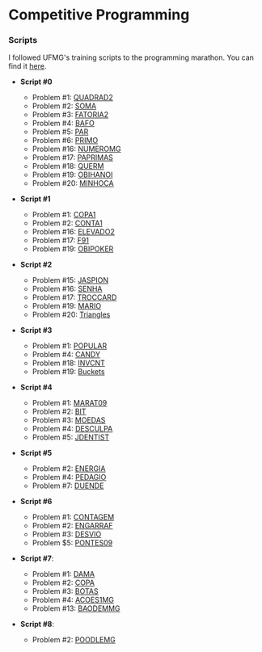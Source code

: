 Competitive Programming
==============

### Scripts

I followed UFMG's training scripts to the programming marathon. You can find it [here](http://wiki.maratona.dcc.ufmg.br/index.php/Roteiros).

* __Script #0__
  * Problem #1: [QUADRAD2](https://github.com/thiagomartinsbh/competitive/tree/master/SPOJ-BR/QUADRAD2)
  * Problem #2: [SOMA](https://github.com/thiagomartinsbh/competitive/tree/master/SPOJ-BR/SOMA)
  * Problem #3: [FATORIA2](https://github.com/thiagomartinsbh/competitive/tree/master/SPOJ-BR/FATORIA2)
  * Problem #4: [BAFO](https://github.com/thiagomartinsbh/competitive/tree/master/SPOJ-BR/BAFO)
  * Problem #5: [PAR](https://github.com/thiagomartinsbh/competitive/tree/master/SPOJ-BR/PAR)
  * Problem #6: [PRIMO](https://github.com/thiagomartinsbh/competitive/tree/master/SPOJ-BR/PRIMO)
  * Problem #16: [NUMEROMG](https://github.com/thiagomartinsbh/competitive/tree/master/SPOJ-BR/NUMEROMG)
  * Problem #17: [PAPRIMAS](https://github.com/thiagomartinsbh/competitive/tree/master/SPOJ-BR/PAPRIMAS)
  * Problem #18: [QUERM](https://github.com/thiagomartinsbh/competitive/tree/master/SPOJ-BR/QUERM)
  * Problem #19: [OBIHANOI](https://github.com/thiagomartinsbh/competitive/tree/master/SPOJ-BR/OBIHANOI)
  * Problem #20: [MINHOCA](https://github.com/thiagomartinsbh/competitive/tree/master/SPOJ-BR/MINHOCA)

* __Script #1__
  * Problem #1: [COPA1](https://github.com/thiagomartinsbh/competitive/tree/master/SPOJ-BR/COPA1)
  * Problem #2: [CONTA1](https://github.com/thiagomartinsbh/competitive/tree/master/SPOJ-BR/CONTA1)
  * Problem #16: [ELEVADO2](https://github.com/thiagomartinsbh/competitive/tree/master/SPOJ-BR/ELEVADO2)
  * Problem #17: [F91](https://github.com/thiagomartinsbh/competitive/tree/master/SPOJ-BR/F91)
  * Problem #19: [OBIPOKER](https://github.com/thiagomartinsbh/competitive/tree/master/SPOJ-BR/OBIPOKER)

* __Script #2__
  * Problem #15: [JASPION](https://github.com/thiagomartinsbh/competitive/tree/master/SPOJ-BR/JASPION)
  * Problem #16: [SENHA](https://github.com/thiagomartinsbh/competitive/tree/master/SPOJ-BR/SENHA)
  * Problem #17: [TROCCARD](https://github.com/thiagomartinsbh/competitive/tree/master/SPOJ-BR/TROCCARD)
  * Problem #19: [MARIO](https://github.com/thiagomartinsbh/competitive/tree/master/SPOJ-BR/MARIO)
  * Problem #20: [Triangles](https://github.com/thiagomartinsbh/competitive/tree/master/URI/triangles)

* __Script #3__
  * Problem #1: [POPULAR](https://github.com/thiagomartinsbh/competitive/tree/master/SPOJ-BR/POPULAR)
  * Problem #4: [CANDY](https://github.com/thiagomartinsbh/competitive/tree/master/SPOJ/CANDY)
  * Problem #18: [INVCNT](https://github.com/thiagomartinsbh/competitive/tree/master/SPOJ/INVCNT)
  * Problem #19: [Buckets](https://github.com/thiagomartinsbh/competitive/tree/master/URI/buckets)

* __Script #4__
  * Problem #1: [MARAT09](https://github.com/thiagomartinsbh/competitive/tree/master/SPOJ-BR/MARAT09)
  * Problem #2: [BIT](https://github.com/thiagomartinsbh/competitive/tree/master/SPOJ-BR/BIT)
  * Problem #3: [MOEDAS](https://github.com/thiagomartinsbh/competitive/tree/master/SPOJ-BR/MOEDAS)
  * Problem #4: [DESCULPA](https://github.com/thiagomartinsbh/competitive/tree/master/SPOJ-BR/DESCULPA)
  * Problem #5: [JDENTIST](https://github.com/thiagomartinsbh/competitive/tree/master/SPOJ-BR/JDENTIST)

* __Script #5__
  * Problem #2: [ENERGIA](https://github.com/thiagomartinsbh/competitive/tree/master/SPOJ-BR/ENERGIA)
  * Problem #4: [PEDAGIO](https://github.com/thiagomartinsbh/competitive/tree/master/SPOJ-BR/PEDAGIO)
  * Problem #7: [DUENDE](https://github.com/thiagomartinsbh/competitive/tree/master/SPOJ-BR/DUENDE)

* __Script #6__
  * Problem #1: [CONTAGEM](https://github.com/thiagomartinsbh/competitive/tree/master/SPOJ-BR/CONTAGEM)
  * Problem #2: [ENGARRAF](https://github.com/thiagomartinsbh/competitive/tree/master/SPOJ-BR/ENGARRAF)
  * Problem #3: [DESVIO](https://github.com/thiagomartinsbh/competitive/tree/master/SPOJ-BR/DESVIO)
  * Problem $5: [PONTES09](https://github.com/thiagomartinsbh/competitive/tree/master/SPOJ-BR/PONTES09)

* __Script #7__:
  * Problem #1: [DAMA](https://github.com/thiagomartinsbh/competitive/tree/master/SPOJ-BR/DAMA)
  * Problem #2: [COPA](https://github.com/thiagomartinsbh/competitive/tree/master/SPOJ-BR/COPA)
  * Problem #3: [BOTAS](https://github.com/thiagomartinsbh/competitive/tree/master/SPOJ-BR/BOTAS)
  * Problem #4: [ACOES1MG](https://github.com/thiagomartinsbh/competitive/tree/master/SPOJ-BR/ACOES1MG)
  * Problem #13: [BAODEMMG](https://github.com/thiagomartinsbh/competitive/tree/master/SPOJ-BR/BAODEMMG)

* __Script #8__:
  * Problem #2: [POODLEMG](https://github.com/thiagomartinsbh/competitive/tree/master/SPOJ-BR/POODLEMG)
  